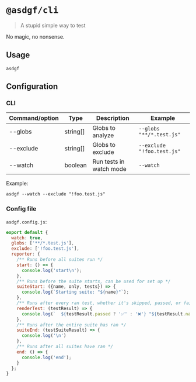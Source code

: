 # `@asdgf/cli`

> A stupid simple way to test

No magic, no nonsense.

## Usage

```
asdgf
```

## Configuration

### CLI

| Command/option   | Type       | Description                                                 | Example                     |
| ---------------- | ---------- | ----------------------------------------------------------- | --------------------------- |
| --globs          | string[]   | Globs to analyze                                            | `--globs "**/*.test.js"`    |
| --exclude        | string[]   | Globs to exclude                                            | `--exclude "!foo.test.js"`  |
| --watch          | boolean    | Run tests in watch mode                                     | `--watch`                   |

Example:
```
asdgf --watch --exclude "!foo.test.js"
```

### Config file
`asdgf.config.js`:
```js
export default {
  watch: true,
  globs: ['**/*.test.js'],
  exclude: ['!foo.test.js'],
  reporter: {
    /** Runs before all suites run */
    start: () => {
      console.log('start\n');
    },
    /** Runs before the suite starts, can be used for set up */
    suiteStart: ({name, only, tests}) => {
      console.log(`Starting suite: "${name}"`);
    },
    /** Runs after every ran test, whether it's skipped, passed, or failed */
    renderTest: (testResult) => {
      console.log(`  ${testResult.passed ? '✅' : '❌'} "${testResult.name}"`);
    },
    /** Runs after the entire suite has ran */
    suiteEnd: (testSuiteResult) => {
      console.log('\n')
    },
    /** Runs after all suites have ran */
    end: () => {
      console.log('end');
    }
  };
}
```
